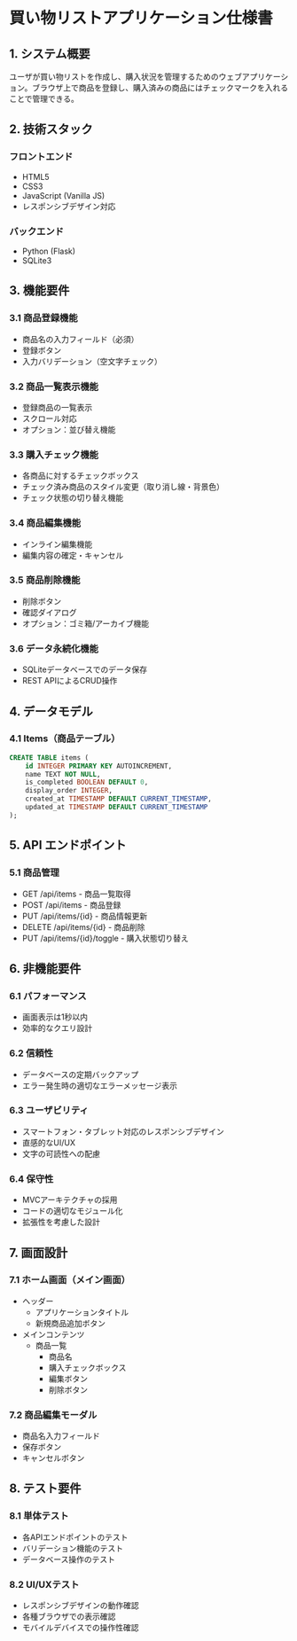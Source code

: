 # 買い物リストアプリケーション仕様書

## 1. システム概要
ユーザが買い物リストを作成し、購入状況を管理するためのウェブアプリケーション。ブラウザ上で商品を登録し、購入済みの商品にはチェックマークを入れることで管理できる。

## 2. 技術スタック
### フロントエンド
- HTML5
- CSS3
- JavaScript (Vanilla JS)
- レスポンシブデザイン対応

### バックエンド
- Python (Flask)
- SQLite3

## 3. 機能要件

### 3.1 商品登録機能
- 商品名の入力フィールド（必須）
- 登録ボタン
- 入力バリデーション（空文字チェック）

### 3.2 商品一覧表示機能
- 登録商品の一覧表示
- スクロール対応
- オプション：並び替え機能

### 3.3 購入チェック機能
- 各商品に対するチェックボックス
- チェック済み商品のスタイル変更（取り消し線・背景色）
- チェック状態の切り替え機能

### 3.4 商品編集機能
- インライン編集機能
- 編集内容の確定・キャンセル

### 3.5 商品削除機能
- 削除ボタン
- 確認ダイアログ
- オプション：ゴミ箱/アーカイブ機能

### 3.6 データ永続化機能
- SQLiteデータベースでのデータ保存
- REST APIによるCRUD操作

## 4. データモデル

### 4.1 Items（商品テーブル）
```sql
CREATE TABLE items (
    id INTEGER PRIMARY KEY AUTOINCREMENT,
    name TEXT NOT NULL,
    is_completed BOOLEAN DEFAULT 0,
    display_order INTEGER,
    created_at TIMESTAMP DEFAULT CURRENT_TIMESTAMP,
    updated_at TIMESTAMP DEFAULT CURRENT_TIMESTAMP
);
```

## 5. API エンドポイント

### 5.1 商品管理
- GET /api/items - 商品一覧取得
- POST /api/items - 商品登録
- PUT /api/items/{id} - 商品情報更新
- DELETE /api/items/{id} - 商品削除
- PUT /api/items/{id}/toggle - 購入状態切り替え

## 6. 非機能要件

### 6.1 パフォーマンス
- 画面表示は1秒以内
- 効率的なクエリ設計

### 6.2 信頼性
- データベースの定期バックアップ
- エラー発生時の適切なエラーメッセージ表示

### 6.3 ユーザビリティ
- スマートフォン・タブレット対応のレスポンシブデザイン
- 直感的なUI/UX
- 文字の可読性への配慮

### 6.4 保守性
- MVCアーキテクチャの採用
- コードの適切なモジュール化
- 拡張性を考慮した設計

## 7. 画面設計

### 7.1 ホーム画面（メイン画面）
- ヘッダー
  - アプリケーションタイトル
  - 新規商品追加ボタン
- メインコンテンツ
  - 商品一覧
    - 商品名
    - 購入チェックボックス
    - 編集ボタン
    - 削除ボタン

### 7.2 商品編集モーダル
- 商品名入力フィールド
- 保存ボタン
- キャンセルボタン

## 8. テスト要件

### 8.1 単体テスト
- 各APIエンドポイントのテスト
- バリデーション機能のテスト
- データベース操作のテスト

### 8.2 UI/UXテスト
- レスポンシブデザインの動作確認
- 各種ブラウザでの表示確認
- モバイルデバイスでの操作性確認
